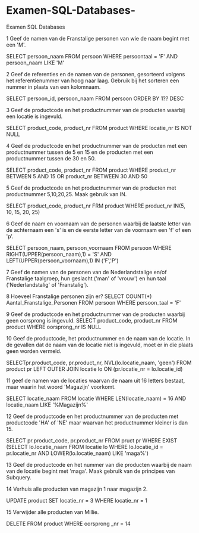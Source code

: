 # Examen-SQL-Databases-
Examen SQL Databases 


1 Geef de namen van de Franstalige personen van wie de naam begint met een 'M'.

SELECT persoon_naam 
FROM persoon
WHERE persoontaal = 'F'
AND persoon_naam LIKE 'M'


2 Geef de referenties en de namen van de personen, gesorteerd volgens het referentienummer van hoog naar laag. Gebruik bij het sorteren een nummer in plaats van een kolomnaam.

SELECT persoon_id, persoon_naam
FROM persoon
ORDER BY  1?? DESC


3 Geef de productcode en het productnummer van de producten waarbij een locatie is ingevuld.

SELECT product_code, product_nr
FROM product
WHERE locatie_nr IS NOT NULL


4 Geef de productcode en het productnummer van de producten met een productnummer tussen de 5 en 15 en de producten met een productnummer tussen de 30 en 50.

SELECT product_code, product_nr
FROM product
WHERE product_nr BETWEEN 5 AND 15
OR product_nr BETWEEN 30 AND 50


5 Geef de productcode en het productnummer van de producten met productnummer 5,10,20,25. Maak gebruik van IN.

SELECT product_code, product_nr
FRM product
WHERE product_nr IN(5, 10, 15, 20, 25)


6 Geef de naam en voornaam van de personen waarbij de laatste letter van de achternaam een 's' is en de eerste letter van de voornaam een 'f' of een 'p'.

SELECT persoon_naam, persoon_voornaam
FROM persoon
WHERE RIGHT(UPPER(persoon_naam),1) = 'S'
AND LEFT(UPPER(persoon_voornaam),1) IN ('F','P')


7 Geef de namen van de personen van de Nederlandstalige en/of Franstalige taalgroep, hun geslacht ('man' of 'vrouw') en hun taal ('Nederlandstalig' of 'Franstalig').

8 Hoeveel Franstalige personen zijn er?
SELECT COUNT(*) Aantal_Franstalige_Personen
FROM persoon
WHERE persoon_taal = 'F'


9 Geef de productcode en het productnummer van de producten waarbij geen oorsprong is ingevuld.
SELECT product_code, product_nr
FROM product
WHERE oorsprong_nr IS NULL


10 Geef de productcode, het productnummer en de naam van de locatie. In de gevallen dat de naam van de locatie niet is ingevuld, moet er in die plaats geen worden vermeld.

SELECTpr.product_code, pr.product_nr, NVL(lo.locatie_naam, 'geen')
FROM product pr LEFT OUTER JOIN locatie lo
ON (pr.locatie_nr = lo.locatie_id)


11 geef de namen van de locaties waarvan de naam uit 16 letters bestaat, maar waarin het woord 'Magazijn' voorkomt.

SELECT locatie_naam
FROM locatie
WHERE LEN(locatie_naam) = 16
AND locatie_naam LIKE '%Magazijn%'

12 Geef de productcode en het productnummer van de producten met productcode 'HA' of 'NE' maar waarvan het productnummer kleiner is dan 15.

SELECT pr.product_code, pr.product_nr
FROM pruct pr
WHERE EXIST 	(SELECT lo.locatie_naam
		FROM locatie lo
		WHERE lo.locatie_id = pr.locatie_nr
		AND LOWER(lo.locatie_naam) LIKE 'maga%')
    
    
13 Geef de productcode en het nummer van die producten waarbij de naam van de locatie begint met 'maga'. Maak gebruik van de principes van Subquery.

14 Verhuis alle producten van magazijn 1 naar magazijn 2.

UPDATE product
SET locatie_nr = 3
WHERE locatie_nr = 1

15 Verwijder alle producten van Millie.

DELETE FROM product 
WHERE oorsprong _nr = 14
